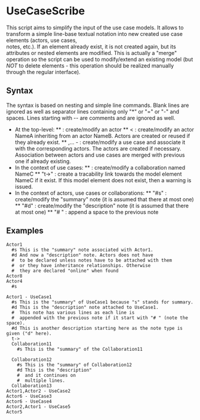 UseCaseScribe
=============
This script aims to simplify the input of the use case models. It allows to transform a simple line-base textual notation into new created use case elements (actors, use cases,  
notes, etc.). If an element already exist, it is not created again, but its attributes or nested elements are modified. This is actually a "merge" operation so the script can be used to modify/extend an existing model (but *NOT* to delete elements - this operation should be realized manually through the regular interface). 

Syntax
------
The syntax is based on nesting and simple line commands. Blank lines are ignored as well as separator lines containing only "*" or "=" or "-" and spaces. Lines starting with -- are comments and are ignored as well.

* At the top-level:
** <NameA> : create/modify an actor
** <NameA> < <NameB> : create/modify an actor NameA inheriting from an actor NameB. Actors are created or reused if they already exist.
** <NameA1>,<NameA2>...<NameAn> - <NameCU> : create/modify a use case and associate it with the corresponding actors. The actors are created if necessary. Association between actors and use cases are merged with previous one if already existing.
* In the context of use cases:
** <NameC> : create/modify a collaboration named NameC
** "t->" <NameC> : create a tracability link towards the model element NameC if it exist. If this model element does not exist, then a warning is issued.
* In the context of actors, use cases or collaborations:
** "#s" <text> : create/modify the "summary" note (it is assumed that there at most one)
** "#d" <text> : create/modify the "description" note (it is assumed that there at most one)
** "# " <text> : append a space to the previous note

Examples
--------

    Actor1
      #s This is the "summary" note associated with Actor1.
      #d And now a "description" note. Actors does not have
      #  to be declared unless notes have to be attached with them
      #  or they have inheritance relationships. Otherwise
      #  they are declared "online" when found
    Actor8  
    Actor4
      #s
     
    Actor1 - UseCase1
      #s This is the "summary" of UseCase1 because "s" stands for summary.
      #d This is the "description" note attached to UseCase1.
      #  This note has various lines as each line is
      #  appended with the previous note if it start with "# " (note the space).
      #d This is another description starting here as the note type is given ("d" here).
      t->
      Collaboration11
        #s This is the "summary" of the Collaboration11
        
      Collaboration12
        #s This is the "summary" of Collaboration12
        #d This is the "description" 
        #  and it continues on
        #  multiple lines.
      Collaboration13
    Actor1,Actor2 - UseCase2
    Actor6 - UseCase3
    Actor6 - UseCase4
    Actor2,Actor1 - UseCase5    
    Actor5
